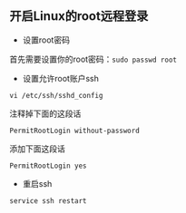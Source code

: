 ## 开启Linux的root远程登录

- 设置root密码

首先需要设置你的root密码：````sudo passwd root````

- 设置允许root账户ssh

````shell
vi /etc/ssh/sshd_config
````

注释掉下面的这段话

````PermitRootLogin without-password````

添加下面这段话

````PermitRootLogin yes````

- 重启ssh

````service ssh restart````
